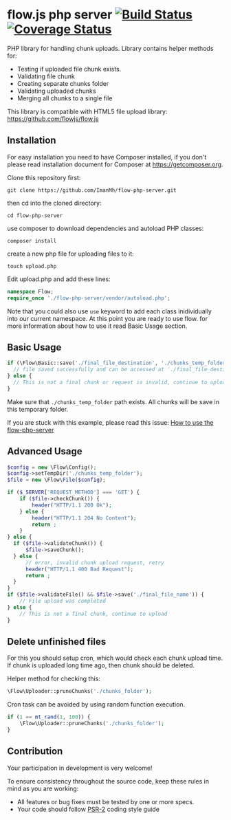 flow.js php server [![Build Status](https://travis-ci.org/flowjs/flow-php-server.png?branch=master)](https://travis-ci.org/flowjs/flow-php-server) [![Coverage Status](https://coveralls.io/repos/flowjs/flow-php-server/badge.png?branch=master)](https://coveralls.io/r/flowjs/flow-php-server?branch=master)
=======================

PHP library for handling chunk uploads. Library contains helper methods for:
 * Testing if uploaded file chunk exists.
 * Validating file chunk
 * Creating separate chunks folder
 * Validating uploaded chunks
 * Merging all chunks to a single file

This library is compatible with HTML5 file upload library: https://github.com/flowjs/flow.js

Installation
--------------
For easy installation you need to have Composer installed, if you don't please read installation document for Composer at https://getcomposer.org.

Clone this repository first:
```
git clone https://github.com/ImanMh/flow-php-server.git
```
then cd into the cloned directory:
```
cd flow-php-server
```
use composer to download dependencies and autoload PHP classes:
```
composer install
```
create a new php file for uploading files to it:
```
touch upload.php
```
Edit upload.php and add these lines:
```php
namespace Flow;
require_once './flow-php-server/vendor/autoload.php';
```
Note that you could also use ```use``` keyword to add each class inidividually into our current namespace. At this point you are ready to use flow. for more information about how to use it read Basic Usage section. 

Basic Usage
--------------
```php
if (\Flow\Basic::save('./final_file_destination', './chunks_temp_folder')) {
  // file saved successfully and can be accessed at './final_file_destination'
} else {
  // This is not a final chunk or request is invalid, continue to upload.
}
```
Make sure that `./chunks_temp_folder` path exists. All chunks will be save in this temporary folder.

If you are stuck with this example, please read this issue: [How to use the flow-php-server](https://github.com/flowjs/flow-php-server/issues/3#issuecomment-46979467)

Advanced Usage
--------------

```php
$config = new \Flow\Config();
$config->setTempDir('./chunks_temp_folder');
$file = new \Flow\File($config);

if ($_SERVER['REQUEST_METHOD'] === 'GET') {
    if ($file->checkChunk()) {
        header("HTTP/1.1 200 Ok");
    } else {
        header("HTTP/1.1 204 No Content");
        return ;
    }
} else {
  if ($file->validateChunk()) {
      $file->saveChunk();
  } else {
      // error, invalid chunk upload request, retry
      header("HTTP/1.1 400 Bad Request");
      return ;
  }
}
if ($file->validateFile() && $file->save('./final_file_name')) {
    // File upload was completed
} else {
    // This is not a final chunk, continue to upload
}
```

Delete unfinished files
-----------------------

For this you should setup cron, which would check each chunk upload time.
If chunk is uploaded long time ago, then chunk should be deleted.

Helper method for checking this:
```php
\Flow\Uploader::pruneChunks('./chunks_folder');
```

Cron task can be avoided by using random function execution.
```php
if (1 == mt_rand(1, 100)) {
    \Flow\Uploader::pruneChunks('./chunks_folder');
}
```

Contribution
------------

Your participation in development is very welcome!

To ensure consistency throughout the source code, keep these rules in mind as you are working:
 * All features or bug fixes must be tested by one or more specs.
 * Your code should follow [PSR-2](https://github.com/php-fig/fig-standards/blob/master/accepted/PSR-2-coding-style-guide.md) coding style guide

